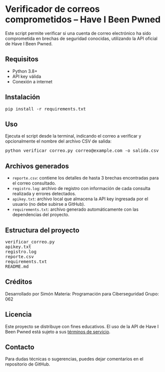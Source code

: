# Verificador de correos comprometidos – Have I Been Pwned


Este script permite verificar si una cuenta de correo electrónico ha sido comprometida en brechas de seguridad conocidas, utilizando la API oficial de Have I Been Pwned.


## Requisitos
- Python 3.8+
- API key válida
- Conexión a internet

## Instalación
<pre>pip install -r requirements.txt</pre>
## Uso

Ejecuta el script desde la terminal, indicando el correo a verificar y opcionalmente el nombre del archivo CSV de salida:

<pre>python verificar_correo.py correo@example.com -o salida.csv</pre>

## Archivos generados

- `reporte.csv`: contiene los detalles de hasta 3 brechas encontradas para el correo consultado.
- `registro.log`: archivo de registro con información de cada consulta realizada y errores detectados.
- `apikey.txt`: archivo local que almacena la API key ingresada por el usuario (no debe subirse a GitHub).
- `requirements.txt`: archivo generado automáticamente con las dependencias del proyecto.

## Estructura del proyecto

<pre>verificar_correo.py
apikey.txt
registro.log
reporte.csv
requirements.txt
README.md</pre>

## Créditos

Desarrollado por Simón
Materia: Programación para Ciberseguridad
Grupo: 062

## Licencia

Este proyecto se distribuye con fines educativos. El uso de la API de Have I Been Pwned está sujeto a sus [términos de servicio](https://haveibeenpwned.com/API/v3#AcceptableUse).

## Contacto

Para dudas técnicas o sugerencias, puedes dejar comentarios en el repositorio de GitHub.
